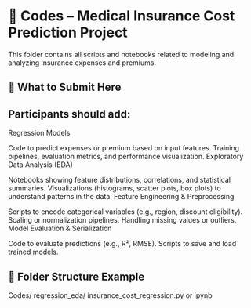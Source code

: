 # 🧮 Codes – Medical Insurance Cost Prediction Project

This folder contains all scripts and notebooks related to modeling and analyzing insurance expenses and premiums.

## 🧠 What to Submit Here

## Participants should add:

Regression Models

Code to predict expenses or premium based on input features.
Training pipelines, evaluation metrics, and performance visualization.
Exploratory Data Analysis (EDA)

Notebooks showing feature distributions, correlations, and statistical summaries.
Visualizations (histograms, scatter plots, box plots) to understand patterns in the data.
Feature Engineering & Preprocessing

Scripts to encode categorical variables (e.g., region, discount eligibility).
Scaling or normalization pipelines.
Handling missing values or outliers.
Model Evaluation & Serialization

Code to evaluate predictions (e.g., R², RMSE).
Scripts to save and load trained models.

## 📂 Folder Structure Example

Codes/
  regression_eda/
    insurance_cost_regression.py or ipynb
  

